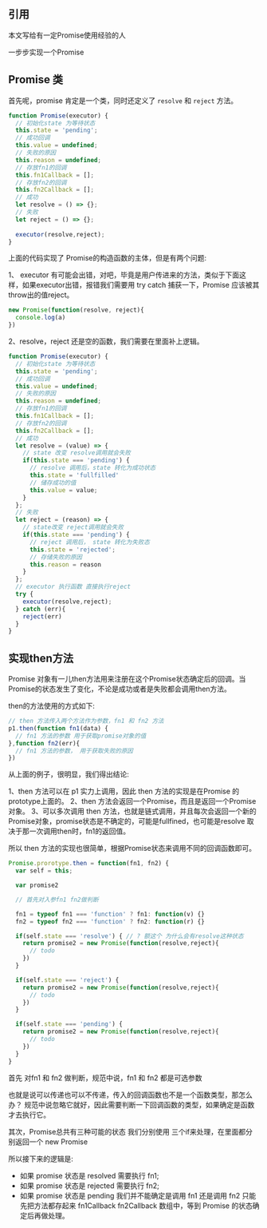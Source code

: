 ## 引用

本文写给有一定Promise使用经验的人

一步步实现一个Promise

## Promise 类

首先呢，promise 肯定是一个类，同时还定义了 `resolve` 和 `reject` 方法。

```js
function Promise(executor) {
  // 初始化state 为等待状态
  this.state = 'pending';
  // 成功回调
  this.value = undefined;
  // 失败的原因
  this.reason = undefined;
  // 存放fn1的回调
  this.fn1Callback = [];
  // 存放fn2的回调
  this.fn2Callback = [];
  // 成功
  let resolve = () => {};
  // 失败
  let reject = () => {};
  
  executor(resolve,reject);
}
```

上面的代码实现了 Promise的构造函数的主体，但是有两个问题:

1、 executor 有可能会出错，对吧，毕竟是用户传进来的方法，类似于下面这样，如果executor出错，报错我们需要用 try catch 捕获一下，Promise 应该被其throw出的值reject。

```js
new Promise(function(resolve, reject){
  console.log(a)
})
```

2、resolve，reject 还是空的函数，我们需要在里面补上逻辑。

```js
function Promise(executor) {
  // 初始化state 为等待状态
  this.state = 'pending';
  // 成功回调
  this.value = undefined;
  // 失败的原因
  this.reason = undefined;
  // 存放fn1的回调
  this.fn1Callback = [];
  // 存放fn2的回调
  this.fn2Callback = [];
  // 成功
  let resolve = (value) => {
    // state 改变 resolve调用就会失败
    if(this.state === 'pending') {
      // resolve 调用后，state 转化为成功状态
      this.state = 'fullfilled'
      // 储存成功的值
      this.value = value;
    }
  };
  // 失败
  let reject = (reason) => {
    // state改变 reject调用就会失败
    if(this.state === 'pending') {
      // reject 调用后， state 转化为失败态
      this.state = 'rejected';
      // 存储失败的原因
      this.reason = reason
    }
  };
  // executor 执行函数 直接执行reject
  try {
    executor(resolve,reject);
  } catch (err){
    reject(err)
  }
}
```

## 实现then方法

Promise 对象有一儿then方法用来注册在这个Promise状态确定后的回调。当Promise的状态发生了变化，不论是成功或者是失败都会调用then方法。

then的方法使用的方式如下:

```js
// then 方法传入两个方法作为参数，fn1 和 fn2 方法
p1.then(function fn1(data) {
  // fn1 方法的参数 用于获取promise对象的值
},function fn2(err){
  // fn1 方法的参数， 用于获取失败的原因
})
```

从上面的例子，很明显，我们得出结论:

1、then 方法可以在 p1 实力上调用，因此 then 方法的实现是在Promise 的 prototype上面的。
2、then 方法会返回一个Promise，而且是返回一个Promise对象。
3、可以多次调用 then 方法，也就是链式调用，并且每次会返回一个新的Promise对象，promise状态是不确定的，可能是fullfined，也可能是resolve 取决于那一次调用then时，fn1的返回值。

所以 then 方法的实现也很简单，根据Promise状态来调用不同的回调函数即可。

```js
Promise.prorotype.then = function(fn1, fn2) {
  var self = this;

  var promise2

  // 首先对入参fn1 fn2做判断

  fn1 = typeof fn1 === 'function' ? fn1: function(v) {}
  fn2 = typeof fn2 === 'function' ? fn2: function(r) {}

  if(self.state === 'resolve') { // ? 额这个 为什么会有resolve这种状态
    return promise2 = new Promise(function(resolve,reject){
      // todo
    })
  }

  if(self.state === 'reject') {
    return promise2 = new Promise(function(resolve,reject){
      // todo
    })
  }

  if(self.state === 'pending') {
    return promise2 = new Promise(function(resolve,reject){
      // todo
    })
  }
}
```

首先 对fn1 和 fn2 做判断，规范中说，fn1 和 fn2 都是可选参数

也就是说可以传递也可以不传递，传入的回调函数也不是一个函数类型，那怎么办？ 规范中说忽略它就好，因此需要判断一下回调函数的类型，如果确定是函数才去执行它。

其次，Promise总共有三种可能的状态 我们分别使用 三个if来处理，在里面都分别返回一个 new Promise

所以接下来的逻辑是:

* 如果 promise 状态是 resolved 需要执行 fn1;
* 如果 promise 状态是 rejected 需要执行 fn2;
* 如果 promise 状态是 pending 我们并不能确定是调用 fn1 还是调用 fn2 只能先把方法都存起来 fn1Callback fn2Callback 数组中，等到 Promise 的状态确定后再做处理。



